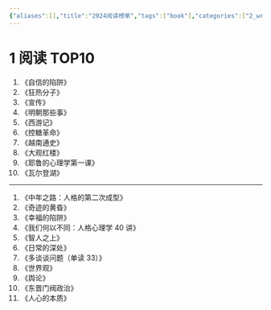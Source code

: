 ```yaml
---
{"aliases":[],"title":"2024阅读榜单","tags":["book"],"categories":["2_write","4_阅读笔记"],"abbrlink":"d464f433","date":"2024-12-26T00:00:01+08:00","dg-publish":true,"date_modify":"2025-06-07T22:55:26+08:00","permalink":"/900_Publish/2024阅读榜单/","dgPassFrontmatter":true,"created":"2024-12-26T00:00:01+08:00","updated":"2025-06-07T22:55:26+08:00"}
---
```



# 1 阅读 TOP10

1. 《自信的陷阱》
2. 《狂热分子》
3. 《宣传》
4. 《明朝那些事》
5. 《西游记》
6. 《控糖革命》
7. 《越南通史》
8. 《大观红楼》
9. 《耶鲁的心理学第一课》
10. 《瓦尔登湖》

-----

1. 《中年之路：人格的第二次成型》
2. 《奇迹的黄昏》
3. 《幸福的陷阱》
4. 《我们何以不同：人格心理学 40 讲》
5. 《智人之上》
6. 《日常的深处》
7. 《多谈谈问题（单读 33）》
8. 《世界观》
9. 《舆论》
10. 《东晋门阀政治》
11. 《人心的本质》

